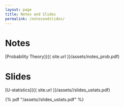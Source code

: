 ```yaml
---
layout: page
title: Notes and Slides
permalink: /notesandslides/
---
```

# Notes

[Probability Theory]({{ site.url }}/assets/notes_prob.pdf)

# Slides

[U-statistics]({{ site.url }}/assets//slides_ustats.pdf)

 {% pdf "/assets//slides_ustats.pdf" %}
